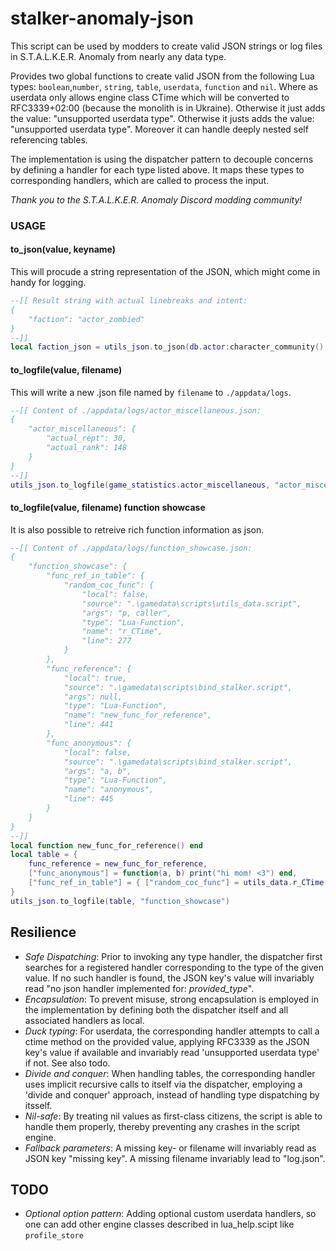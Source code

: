 # stalker-anomaly-json

This script can be used by modders to create valid JSON strings or log files in S.T.A.L.K.E.R. Anomaly from nearly any data type.

Provides two global functions to create valid JSON from the following Lua types: `boolean`,`number`, `string`, `table`, `userdata`, `function` and `nil`.
Where as userdata only allows engine class CTime which will be converted to RFC3339+02:00 (because the monolith is in Ukraine). Otherwise it just adds the value: "unsupported userdata type".  Otherwise it justs adds the value: "unsupported userdata type". Moreover it can handle deeply nested self referencing  tables. 


The implementation is using the dispatcher pattern to decouple concerns by defining a handler for each type listed above. It maps these types to corresponding handlers, which are called to process the input.

_Thank you to the S.T.A.L.K.E.R. Anomaly Discord modding community!_  

### USAGE
#### to_json(value, keyname)  
This will procude a string representation of the JSON, which might come in handy for logging.  

```lua
--[[ Result string with actual linebreaks and intent:
{
    "faction": "actor_zombied"
}
--]]
local faction_json = utils_json.to_json(db.actor:character_community(), "faction")
```

#### to_logfile(value, filename)
This will write a new .json file named by `filename` to `./appdata/logs`.

```lua
--[[ Content of ./appdata/logs/actor_miscellaneous.json:
{
    "actor_miscellaneous": {
        "actual_rept": 30,
        "actual_rank": 148
    }
}
--]]
utils_json.to_logfile(game_statistics.actor_miscellaneous, "actor_miscellaneous")
```

#### to_logfile(value, filename) function showcase
It is also possible to retreive rich function information as json. 
```lua
--[[ Content of ./appdata/logs/function_showcase.json:
{
	"function_showcase": {
		"func_ref_in_table": {
			"random_coc_func": {
				"local": false,
				"source": ".\gamedata\scripts\utils_data.script",
				"args": "p, caller",
				"type": "Lua-Function",
				"name": "r_CTime",
				"line": 277
			}
		},
		"func_reference": {
			"local": true,
			"source": ".\gamedata\scripts\bind_stalker.script",
			"args": null,
			"type": "Lua-Function",
			"name": "new_func_for_reference",
			"line": 441
		},
		"func_anonymous": {
			"local": false,
			"source": ".\gamedata\scripts\bind_stalker.script",
			"args": "a, b",
			"type": "Lua-Function",
			"name": "anonymous",
			"line": 445
		}
	}
}
--]]
local function new_func_for_reference() end
local table = {
	func_reference = new_func_for_reference,
	["func_anonymous"] = function(a, b) print("hi mom! <3") end,
	["func_ref_in_table"] = { ["random_coc_func"] = utils_data.r_CTime }
}
utils_json.to_logfile(table, "function_showcase")
```

## Resilience
- *Safe Dispatching*: Prior to invoking any type handler, the dispatcher first searches for a registered handler corresponding to the type of the given value. If no such handler is found, the JSON key's value will invariably read "no json handler implemented for: _provided_type_".
- *Encapsulation*: To prevent misuse, strong encapsulation is employed in the implementation by defining both the dispatcher itself and all associated handlers as local. 
- *Duck typing*: For userdata, the corresponding handler attempts to call a ctime method on the provided value, applying RFC3339 as the JSON key's value if available and invariably read 'unsupported userdata type' if not. See also todo.
- *Divide and conquer*: When handling tables, the corresponding handler uses implicit recursive calls to itself via the dispatcher, employing a 'divide and conquer' approach, instead of handling type dispatching by itsself.
- *Nil-safe*: By treating nil values as first-class citizens, the script is able to handle them properly, thereby preventing any crashes in the script engine.
- *Fallback parameters*: A missing key- or filename will invariably read as JSON key "missing key". A missing filename invariably lead to "log.json".

## TODO
- *Optional option pattern*: Adding optional custom userdata handlers, so one can add other engine classes described in lua_help.scipt like `profile_store` 

